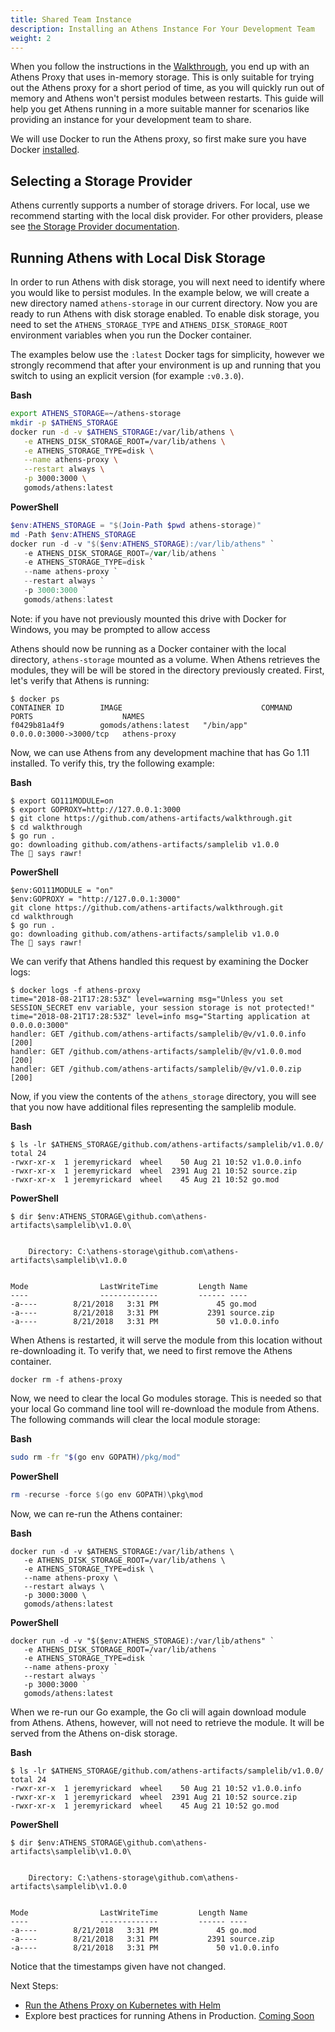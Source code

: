 ```yaml
---
title: Shared Team Instance
description: Installing an Athens Instance For Your Development Team
weight: 2
---
```


When you follow the instructions in the [Walkthrough](/walkthrough), you end up with an Athens Proxy that uses in-memory storage. This is only suitable for trying out the Athens proxy for a short period of time, as you will quickly run out of memory and Athens won't persist modules between restarts. This guide will help you get Athens running in a more suitable manner for scenarios like providing an instance for your development team to share.

We will use Docker to run the Athens proxy, so first make sure you have Docker [installed](https://docs.docker.com/install/).

## Selecting a Storage Provider

Athens currently supports a number of storage drivers. For local, use we recommend starting with the local disk provider. For other providers, please see [the Storage Provider documentation](/configuration/storage).


## Running Athens with Local Disk Storage

In order to run Athens with disk storage, you will next need to identify where you would like to persist modules. In the example below, we will create a new directory named `athens-storage` in our current directory.  Now you are ready to run Athens with disk storage enabled. To enable disk storage, you need to set the `ATHENS_STORAGE_TYPE` and `ATHENS_DISK_STORAGE_ROOT` environment variables when you run the Docker container.

The examples below use the `:latest` Docker tags for simplicity, however we strongly recommend that after your environment is up and running that you switch to using
an explicit version (for example `:v0.3.0`).

**Bash**
```bash
export ATHENS_STORAGE=~/athens-storage
mkdir -p $ATHENS_STORAGE
docker run -d -v $ATHENS_STORAGE:/var/lib/athens \
   -e ATHENS_DISK_STORAGE_ROOT=/var/lib/athens \
   -e ATHENS_STORAGE_TYPE=disk \
   --name athens-proxy \
   --restart always \
   -p 3000:3000 \
   gomods/athens:latest
```

**PowerShell**
```PowerShell
$env:ATHENS_STORAGE = "$(Join-Path $pwd athens-storage)"
md -Path $env:ATHENS_STORAGE
docker run -d -v "$($env:ATHENS_STORAGE):/var/lib/athens" `
   -e ATHENS_DISK_STORAGE_ROOT=/var/lib/athens `
   -e ATHENS_STORAGE_TYPE=disk `
   --name athens-proxy `
   --restart always `
   -p 3000:3000 `
   gomods/athens:latest
```

Note: if you have not previously mounted this drive with Docker for Windows, you may be prompted to allow access

Athens should now be running as a Docker container with the local directory, `athens-storage` mounted as a volume. When Athens retrieves the modules, they will be will be stored in the directory previously created. First, let's verify that Athens is running:

```console
$ docker ps
CONTAINER ID        IMAGE                               COMMAND           PORTS                    NAMES
f0429b81a4f9        gomods/athens:latest   "/bin/app"        0.0.0.0:3000->3000/tcp   athens-proxy
```

Now, we can use Athens from any development machine that has Go 1.11 installed. To verify this, try the following example:

**Bash**
```console
$ export GO111MODULE=on
$ export GOPROXY=http://127.0.0.1:3000
$ git clone https://github.com/athens-artifacts/walkthrough.git
$ cd walkthrough
$ go run .
go: downloading github.com/athens-artifacts/samplelib v1.0.0
The 🦁 says rawr!
```


**PowerShell**
```console
$env:GO111MODULE = "on"
$env:GOPROXY = "http://127.0.0.1:3000"
git clone https://github.com/athens-artifacts/walkthrough.git
cd walkthrough
$ go run .
go: downloading github.com/athens-artifacts/samplelib v1.0.0
The 🦁 says rawr!
```

We can verify that Athens handled this request by examining the Docker logs:

```console
$ docker logs -f athens-proxy
time="2018-08-21T17:28:53Z" level=warning msg="Unless you set SESSION_SECRET env variable, your session storage is not protected!"
time="2018-08-21T17:28:53Z" level=info msg="Starting application at 0.0.0.0:3000"
handler: GET /github.com/athens-artifacts/samplelib/@v/v1.0.0.info [200]
handler: GET /github.com/athens-artifacts/samplelib/@v/v1.0.0.mod [200]
handler: GET /github.com/athens-artifacts/samplelib/@v/v1.0.0.zip [200]
```

Now, if you view the contents of the `athens_storage` directory, you will see that you now have additional files representing the samplelib module.

**Bash**
```console
$ ls -lr $ATHENS_STORAGE/github.com/athens-artifacts/samplelib/v1.0.0/
total 24
-rwxr-xr-x  1 jeremyrickard  wheel    50 Aug 21 10:52 v1.0.0.info
-rwxr-xr-x  1 jeremyrickard  wheel  2391 Aug 21 10:52 source.zip
-rwxr-xr-x  1 jeremyrickard  wheel    45 Aug 21 10:52 go.mod
```

**PowerShell**
```console
$ dir $env:ATHENS_STORAGE\github.com\athens-artifacts\samplelib\v1.0.0\


    Directory: C:\athens-storage\github.com\athens-artifacts\samplelib\v1.0.0


Mode                LastWriteTime         Length Name
----                -------------         ------ ----
-a----        8/21/2018   3:31 PM             45 go.mod
-a----        8/21/2018   3:31 PM           2391 source.zip
-a----        8/21/2018   3:31 PM             50 v1.0.0.info
```

When Athens is restarted, it will serve the module from this location without re-downloading it. To verify that, we need to first remove the Athens container.

```console
docker rm -f athens-proxy
```

Now, we need to clear the local Go modules storage. This is needed so that your local Go command line tool will re-download the module from Athens. The following commands will clear the local module storage:

**Bash**
```bash
sudo rm -fr "$(go env GOPATH)/pkg/mod"
```

**PowerShell**
```powershell
rm -recurse -force $(go env GOPATH)\pkg\mod
```

Now, we can re-run the Athens container:

**Bash**
```console
docker run -d -v $ATHENS_STORAGE:/var/lib/athens \
   -e ATHENS_DISK_STORAGE_ROOT=/var/lib/athens \
   -e ATHENS_STORAGE_TYPE=disk \
   --name athens-proxy \
   --restart always \
   -p 3000:3000 \
   gomods/athens:latest
```

**PowerShell**
```console
docker run -d -v "$($env:ATHENS_STORAGE):/var/lib/athens" `
   -e ATHENS_DISK_STORAGE_ROOT=/var/lib/athens `
   -e ATHENS_STORAGE_TYPE=disk `
   --name athens-proxy `
   --restart always `
   -p 3000:3000 `
   gomods/athens:latest
```

When we re-run our Go example, the Go cli will again download module from Athens. Athens, however, will not need to retrieve the module. It will be served from the Athens on-disk storage.

**Bash**
```console
$ ls -lr $ATHENS_STORAGE/github.com/athens-artifacts/samplelib/v1.0.0/
total 24
-rwxr-xr-x  1 jeremyrickard  wheel    50 Aug 21 10:52 v1.0.0.info
-rwxr-xr-x  1 jeremyrickard  wheel  2391 Aug 21 10:52 source.zip
-rwxr-xr-x  1 jeremyrickard  wheel    45 Aug 21 10:52 go.mod
```

**PowerShell**
```console
$ dir $env:ATHENS_STORAGE\github.com\athens-artifacts\samplelib\v1.0.0\


    Directory: C:\athens-storage\github.com\athens-artifacts\samplelib\v1.0.0


Mode                LastWriteTime         Length Name
----                -------------         ------ ----
-a----        8/21/2018   3:31 PM             45 go.mod
-a----        8/21/2018   3:31 PM           2391 source.zip
-a----        8/21/2018   3:31 PM             50 v1.0.0.info
```

Notice that the timestamps given have not changed.

Next Steps:

* [Run the Athens Proxy on Kubernetes with Helm](/install/install-on-kubernetes)
* Explore best practices for running Athens in Production. [Coming Soon](https://github.com/gomods/athens/issues/531)

